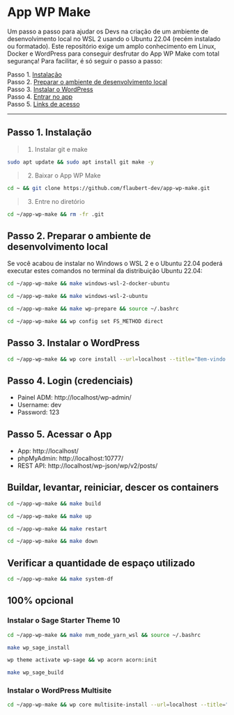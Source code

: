 # App WP Make

Um passo a passo para ajudar os Devs na criação de um ambiente de desenvolvimento local no WSL 2 usando o Ubuntu 22.04 (recém instalado ou formatado). Este repositório exige um amplo conhecimento em Linux, Docker e WordPress para conseguir desfrutar do App WP Make com total segurança! Para facilitar, é só seguir o passo a passo:

Passo 1. [Instalação](#passo-1-instalação) <br>
Passo 2. [Preparar o ambiente de desenvolvimento local](#passo-2-preparar-o-ambiente-de-desenvolvimento-local) <br>
Passo 3. [Instalar o WordPress](#passo-3-instalar-o-wordpress) <br>
Passo 4. [Entrar no app](#passo-4-login-credenciais) <br>
Passo 5. [Links de acesso](#passo-5-acessar-o-app)

<hr>

## Passo 1. Instalação

> 1. Instalar git e make

```bash
sudo apt update && sudo apt install git make -y
```

> 2. Baixar o App WP Make

```bash
cd ~ && git clone https://github.com/flaubert-dev/app-wp-make.git
```

> 3. Entre no diretório

```bash
cd ~/app-wp-make && rm -fr .git
```

## Passo 2. Preparar o ambiente de desenvolvimento local

Se você acabou de instalar no Windows o WSL 2 e o Ubuntu 22.04 poderá executar estes comandos no terminal da distribuição Ubuntu 22.04:

```bash
cd ~/app-wp-make && make windows-wsl-2-docker-ubuntu
```

```bash
cd ~/app-wp-make && make windows-wsl-2-ubuntu
```

```bash
cd ~/app-wp-make && make wp-prepare && source ~/.bashrc
```

```bash
cd ~/app-wp-make && wp config set FS_METHOD direct
```

## Passo 3. Instalar o WordPress

```bash
cd ~/app-wp-make && wp core install --url=localhost --title="Bem-vindo ao WordPress" --admin_user=dev --admin_password=123 --admin_email=dev@exemplo.com
```

## Passo 4. Login (credenciais)

- Painel ADM: http://localhost/wp-admin/
- Username: dev
- Password: 123

## Passo 5. Acessar o App

- App: http://localhost/
- phpMyAdmin: http://localhost:10777/
- REST API: http://localhost/wp-json/wp/v2/posts/

## Buildar, levantar, reiniciar, descer os containers

```bash
cd ~/app-wp-make && make build
```

```bash
cd ~/app-wp-make && make up
```

```bash
cd ~/app-wp-make && make restart
```

```bash
cd ~/app-wp-make && make down
```

## Verificar a quantidade de espaço utilizado

```bash
cd ~/app-wp-make && make system-df
```

## 100% opcional

### Instalar o Sage Starter Theme 10

```bash
cd ~/app-wp-make && make nvm_node_yarn_wsl && source ~/.bashrc
```

```bash
make wp_sage_install
```

```bash
wp theme activate wp-sage && wp acorn acorn:init
```

```bash
make wp_sage_build
```

### Instalar o WordPress Multisite

```bash
cd ~/app-wp-make && wp core multisite-install --url=localhost --title="Bem-vindo ao WordPress" --admin_user="dev" --admin_password="123" --admin_email="dev@exemplo.com"
```

